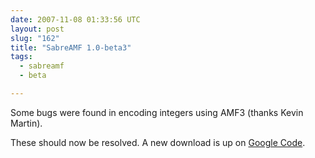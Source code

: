 ```yaml
---
date: 2007-11-08 01:33:56 UTC
layout: post
slug: "162"
title: "SabreAMF 1.0-beta3"
tags:
  - sabreamf
  - beta

---
```

<p>Some bugs were found in encoding integers using AMF3 (thanks Kevin Martin).</p>

<p>These should now be resolved. A new download is up on <a href="http://code.google.com/p/sabreamf/downloads/list">Google Code</a>.</p>
